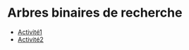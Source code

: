 # Arbres binaires de recherche
* [Activité1](https://notebook.basthon.fr/?from=https://raw.githubusercontent.com/thfruchart/tnsi/main/09/Act1_ABR.ipynb)
* [Activité2](https://notebook.basthon.fr/?from=https://raw.githubusercontent.com/thfruchart/tnsi/main/09/Act1_ABR.ipynb)
